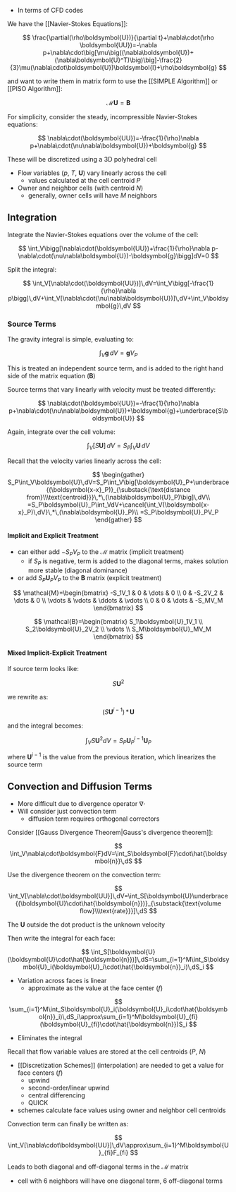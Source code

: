 - In terms of CFD codes

We have the [[Navier-Stokes Equations]]:

$$
\frac{\partial(\rho\boldsymbol{U})}{\partial t}+\nabla\cdot(\rho \boldsymbol{UU})=-\nabla p+\nabla\cdot\big[\mu\big((\nabla\boldsymbol{U})+(\nabla\boldsymbol{U}^T)\big)\big]-\frac{2}{3}\mu(\nabla\cdot\boldsymbol{U})\boldsymbol{I}+\rho\boldsymbol{g}
$$

and want to write them in matrix form to use the [[SIMPLE Algorithm]] or [[PISO Algorithm]]:

$$
\mathcal{M}\boldsymbol{U}=\boldsymbol{B}
$$

For simplicity, consider the steady, incompressible Navier-Stokes equations:

$$
\nabla\cdot(\boldsymbol{UU})=-\frac{1}{\rho}\nabla p+\nabla\cdot(\nu\nabla\boldsymbol{U})+\boldsymbol{g}
$$

These will be discretized using a 3D polyhedral cell
- Flow variables ($p$, $T$, $\boldsymbol{U}$) vary  linearly across the cell
	- values calculated at the cell centroid $P$
- Owner and neighbor cells (with centroid $N$)
	- generally, owner cells will have $M$ neighbors
## Integration

Integrate the Navier-Stokes equations over the volume of the cell:

$$
\int_V\bigg[\nabla\cdot(\boldsymbol{UU})+\frac{1}{\rho}\nabla p-\nabla\cdot(\nu\nabla\boldsymbol{U})-\boldsymbol{g}\bigg]dV=0
$$

Split the integral:

$$
\int_V[\nabla\cdot(\boldsymbol{UU})]\,dV=\int_V\bigg[-\frac{1}{\rho}\nabla p\bigg]\,dV+\int_V[\nabla\cdot(\nu\nabla\boldsymbol{U})]\,dV+\int_V\boldsymbol{g}\,dV
$$

### Source Terms

The gravity integral is simple, evaluating to:

$$
\int_V\boldsymbol{g}\,dV=\boldsymbol{g}V_P
$$

This is treated an independent source term, and is added to the right hand side of the matrix equation ($\boldsymbol{B}$)

Source terms that vary linearly with velocity must be treated differently:

$$
\nabla\cdot(\boldsymbol{UU})=-\frac{1}{\rho}\nabla p+\nabla\cdot(\nu\nabla\boldsymbol{U})+\boldsymbol{g}+\underbrace{S\boldsymbol{U}}
$$

Again, integrate over the cell volume:

$$
\int_V[S\boldsymbol{U}]\,dV=S_P\int_V\boldsymbol{U}\,dV
$$

Recall that the velocity varies linearly across the cell:

$$
\begin{gather}
S_P\int_V\boldsymbol{U}\,dV=S_P\int_V\big[\boldsymbol{U}_P+\underbrace{(\boldsymbol{x-x}_P)}_{\substack{\text{distance from}\\\text{centroid}}}\,*\,(\nabla\boldsymbol{U}_P)\big]\,dV\\
=S_P\boldsymbol{U}_P\int_VdV+\cancel{\int_V(\boldsymbol{x-x}_P)\,dV}\,*\,(\nabla\boldsymbol{U}_P)\\
=S_P\boldsymbol{U}_PV_P
\end{gather}
$$

####  Implicit and Explicit Treatment

- can either add $-S_PV_P$ to the $\mathcal{M}$ matrix (implicit treatment)
	-  if $S_P$ is negative, term is added to the diagonal terms, makes solution more stable (diagonal dominance)
- or add $S_P\boldsymbol{U}_PV_P$ to the $\boldsymbol{B}$ matrix (explicit treatment)

$$
\mathcal{M}=\begin{bmatrix}
-S_1V_1 & 0 & \dots & 0 \\
0 & -S_2V_2 & \dots & 0 \\
\vdots & \vdots & \ddots & \vdots \\
0 & 0 & \dots & -S_MV_M
\end{bmatrix}
$$

$$
\mathcal{B}=\begin{bmatrix}
S_1\boldsymbol{U}_1V_1 \\ S_2\boldsymbol{U}_2V_2 \\
\vdots \\ S_M\boldsymbol{U}_MV_M
\end{bmatrix}
$$

#### Mixed Implicit-Explicit Treatment

If source term looks like:

$$
S\boldsymbol{U}^2
$$

we rewrite as:

$$
(S\boldsymbol{U}^{i-1})\,*\,\boldsymbol{U}
$$

and the integral becomes:

$$
\int_VS\boldsymbol{U}^2dV=S_P\boldsymbol{U}_P^{i-1}\boldsymbol{U}_P
$$

where $\boldsymbol{U}^{i-1}$ is the value from the previous iteration, which linearizes the source term

## Convection and Diffusion Terms

- More difficult due to divergence operator $\nabla\cdot$
- Will consider just convection term
	- diffusion term requires orthogonal correctors

Consider [[Gauss Divergence Theorem|Gauss's divergence theorem]]:

$$
\int_V\nabla\cdot\boldsymbol{F}dV=\int_S\boldsymbol{F}\cdot\hat{\boldsymbol{n}}\,dS
$$

Use the divergence theorem on the convection term:

$$
\int_V[\nabla\cdot\boldsymbol{UU}]\,dV=\int_S[\boldsymbol{U}\underbrace{(\boldsymbol{U}\cdot\hat{\boldsymbol{n}})}_{\substack{\text{volume flow}\\\text{rate}}}]\,dS
$$

The $\boldsymbol{U}$ outside the dot product is the unknown velocity

Then write the integral for each face:

$$
\int_S[\boldsymbol{U}(\boldsymbol{U}\cdot\hat{\boldsymbol{n}})]\,dS=\sum_{i=1}^M\int_S\boldsymbol{U}_i(\boldsymbol{U}_i\cdot\hat{\boldsymbol{n}}_i)\,dS_i
$$

- Variation across faces is linear
	- approximate as the value at the face center ($f$)
	
$$
\sum_{i=1}^M\int_S\boldsymbol{U}_i(\boldsymbol{U}_i\cdot\hat{\boldsymbol{n}}_i)\,dS_i\approx\sum_{i=1}^M\boldsymbol{U}_{fi}(\boldsymbol{U}_{fi}\cdot\hat{\boldsymbol{n}})S_i
$$

- Eliminates the integral

Recall that flow variable values are stored at the cell centroids ($P$, $N$)
- [[Discretization Schemes]] (interpolation) are needed to get a value for face centers ($f$)
	- upwind
	- second-order/linear upwind
	- central differencing
	- QUICK
- schemes calculate face values using owner and neighbor cell centroids

Convection term can finally be written as:

$$
\int_V[\nabla\cdot\boldsymbol{UU}]\,dV\approx\sum_{i=1}^M\boldsymbol{U}_{fi}F_{fi}
$$

Leads to both diagonal and off-diagonal terms in the $\mathcal{M}$ matrix
- cell with 6 neighbors will have one diagonal term, 6 off-diagonal terms
